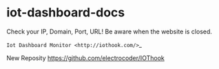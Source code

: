 # iot-dashboard-docs

Check your IP, Domain, Port, URL!
Be aware when the website is closed.

`Iot Dashboard Monitor <http://iothook.com/>`_

New Reposity https://github.com/electrocoder/IOThook

